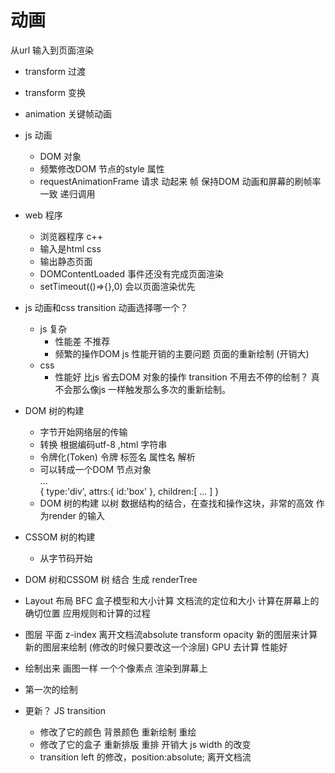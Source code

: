 # 动画
从url 输入到页面渲染

- transform  过渡
- transform  变换
- animation  关键帧动画
- js 动画
  - DOM 对象
  - 频繁修改DOM 节点的style 属性
  - requestAnimationFrame
    请求  动起来 帧
    保持DOM 动画和屏幕的刷帧率一致
    递归调用
- web 程序
  - 浏览器程序 c++
  - 输入是html css
  - 输出静态页面
  - DOMContentLoaded 事件还没有完成页面渲染
  - setTimeout(()=>{},0) 会以页面渲染优先

- js 动画和css transition 动画选择哪一个？
  - js 复杂
    - 性能差 不推荐
    - 频繁的操作DOM js 性能开销的主要问题
      页面的重新绘制 (开销大)
  - css
    - 性能好
      比js 省去DOM 对象的操作
      transition 不用去不停的绘制？ 真不会那么像js 一样触发那么多次的重新绘制。

- DOM 树的构建
  - 字节开始网络层的传输
  - 转换 根据编码utf-8 ,html 字符串
  - 令牌化(Token) 令牌 标签名 属性名 解析
  - 可以转成一个DOM 节点对象
    <div id='box'>
      ...
    </div>
    {
      type:'div',
      attrs:{
        id:'box'
      },
      children:[
        ...
      ]
    }
  - DOM 树的构建
    以树 数据结构的结合，在查找和操作这块，非常的高效 作为render 的输入
  
- CSSOM 树的构建
  - 从字节码开始

- DOM 树和CSSOM 树 结合 生成 renderTree
- Layout 布局 BFC 盒子模型和大小计算
  文档流的定位和大小 计算在屏幕上的确切位置
  应用规则和计算的过程
- 图层
  平面 z-index 离开文档流absolute  transform opacity 
  新的图层来计算  新的图层来绘制 (修改的时候只要改这一个涂层)
  GPU 去计算 性能好

- 绘制出来  画图一样
  一个个像素点 渲染到屏幕上

- 第一次的绘制
- 更新？ JS transition
  - 修改了它的颜色 背景颜色 重新绘制  重绘
  - 修改了它的盒子 重新排版  重排 开销大 js width 的改变
  - transition left 的修改，position:absolute;  离开文档流